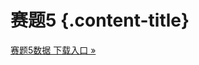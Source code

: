 # 赛题5 {.content-title}

<a class="btn btn-lg btn-primary" href="https://pan.baidu.com/s/1I0vcfRmNBl4Nj71E9TJGPQ?pwd=cogi" role="button">赛题5数据 下载入口 &raquo;</a>